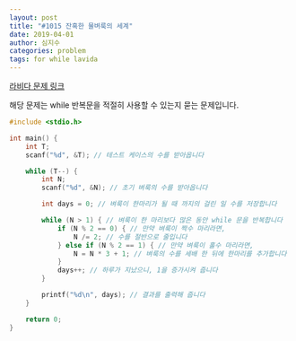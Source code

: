 ```yaml
---
layout: post
title: "#1015 잔혹한 물벼룩의 세계"
date: 2019-04-01
author: 심지수
categories: problem
tags: for while lavida
---
```


[라비다 문제 링크][1015]

해당 문제는 while 반복문을 적절히 사용할 수 있는지 묻는 문제입니다.

<!--more-->

```c++
#include <stdio.h>

int main() {
	int T;
	scanf("%d", &T); // 테스트 케이스의 수를 받아옵니다

	while (T--) {
		int N;
		scanf("%d", &N); // 초기 벼룩의 수를 받아옵니다

		int days = 0; // 벼룩이 한마리가 될 때 까지의 걸린 일 수를 저장합니다

		while (N > 1) { // 벼룩이 한 마리보다 많은 동안 while 문을 반복합니다
			if (N % 2 == 0) { // 만약 벼룩이 짝수 마리라면,
				N /= 2; // 수를 절반으로 줄입니다
			} else if (N % 2 == 1) { // 만약 벼룩이 홀수 마리라면,
				N = N * 3 + 1; // 벼룩의 수를 세배 한 뒤에 한마리를 추가합니다
			}
			days++; // 하루가 지났으니, 1을 증가시켜 줍니다
		}

		printf("%d\n", days); // 결과를 출력해 줍니다
	}

	return 0;
}
```

[1015]: https://lavida.us/problem.php?id=1015
